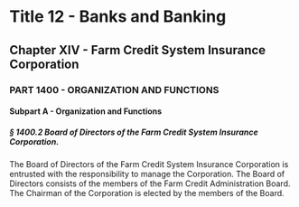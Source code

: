 
# Title 12 - Banks and Banking
## Chapter XIV - Farm Credit System Insurance Corporation
### PART 1400 - ORGANIZATION AND FUNCTIONS
#### Subpart A - Organization and Functions
##### § 1400.2 Board of Directors of the Farm Credit System Insurance Corporation.

The Board of Directors of the Farm Credit System Insurance Corporation is entrusted with the responsibility to manage the Corporation. The Board of Directors consists of the members of the Farm Credit Administration Board. The Chairman of the Corporation is elected by the members of the Board.
